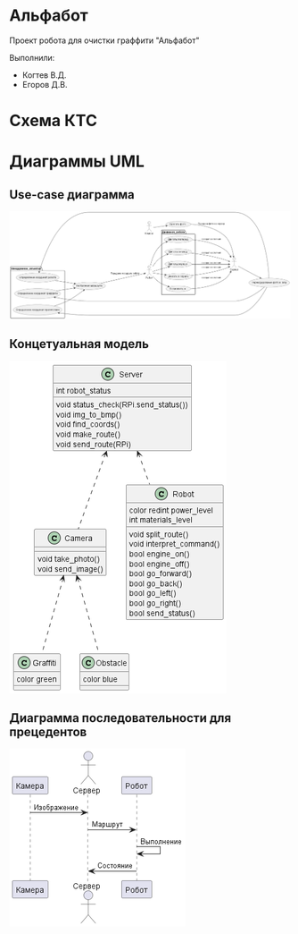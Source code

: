 # Альфабот

Проект робота для очистки граффити "Альфабот"

Выполнили:
* Когтев В.Д.
* Егоров Д.В.

# Схема КТС


# Диаграммы UML

## Use-case диаграмма
![Use-case diagram](https://github.com/Sh0kerr/ISArch/raw/main/docs/usecase.png?raw=true)
## Концетуальная модель
![Conceptual model](https://github.com/Sh0kerr/ISArch/raw/main/docs/conceptual_model.png?raw=true)
## Диаграмма последовательности для прецедентов
![Order of cases](https://github.com/Sh0kerr/ISArch/raw/main/docs/order_of_cases.png?raw=true)